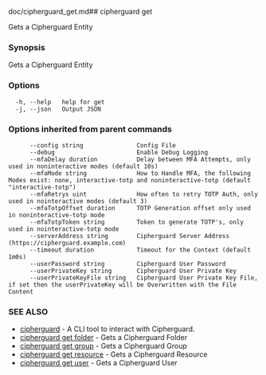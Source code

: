 doc/cipherguard_get.md## cipherguard get

Gets a Cipherguard Entity

### Synopsis

Gets a Cipherguard Entity

### Options

```
  -h, --help   help for get
  -j, --json   Output JSON
```

### Options inherited from parent commands

```
      --config string               Config File
      --debug                       Enable Debug Logging
      --mfaDelay duration           Delay between MFA Attempts, only used in noninteractive modes (default 10s)
      --mfaMode string              How to Handle MFA, the following Modes exist: none, interactive-totp and noninteractive-totp (default "interactive-totp")
      --mfaRetrys uint              How often to retry TOTP Auth, only used in nointeractive modes (default 3)
      --mfaTotpOffset duration      TOTP Generation offset only used in noninteractive-totp mode
      --mfaTotpToken string         Token to generate TOTP's, only used in nointeractive-totp mode
      --serverAddress string        Cipherguard Server Address (https://cipherguard.example.com)
      --timeout duration            Timeout for the Context (default 1m0s)
      --userPassword string         Cipherguard User Password
      --userPrivateKey string       Cipherguard User Private Key
      --userPrivateKeyFile string   Cipherguard User Private Key File, if set then the userPrivateKey will be Overwritten with the File Content
```

### SEE ALSO

* [cipherguard](cipherguard)	 - A CLI tool to interact with Cipherguard.
* [cipherguard get folder](cipherguard_get_folder)	 - Gets a Cipherguard Folder
* [cipherguard get group](cipherguard_get_group)	 - Gets a Cipherguard Group
* [cipherguard get resource](cipherguard_get_resource)	 - Gets a Cipherguard Resource
* [cipherguard get user](cipherguard_get_user)	 - Gets a Cipherguard User

